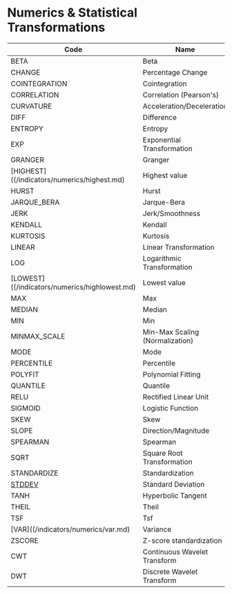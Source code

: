 # Numerics & Statistical Transformations

| Code | Name |
| --------------- | --------------------------------- |
| BETA | Beta |
| CHANGE | Percentage Change |
| COINTEGRATION | Cointegration |
| CORRELATION | Correlation (Pearson's) |
| CURVATURE | Acceleration/Deceleration |
| DIFF | Difference |
| ENTROPY | Entropy |
| EXP | Exponential Transformation |
| GRANGER | Granger |
| [HIGHEST]((/indicators/numerics/highest.md) | Highest value |
| HURST | Hurst |
| JARQUE_BERA | Jarque-Bera |
| JERK | Jerk/Smoothness |
| KENDALL | Kendall |
| KURTOSIS | Kurtosis |
| LINEAR | Linear Transformation |
| LOG | Logarithmic Transformation |
| [LOWEST]((/indicators/numerics/highlowest.md) | Lowest value |
| MAX | Max |
| MEDIAN | Median |
| MIN | Min |
| MINMAX_SCALE | Min-Max Scaling (Normalization) |
| MODE | Mode |
| PERCENTILE | Percentile |
| POLYFIT | Polynomial Fitting |
| QUANTILE | Quantile |
| RELU | Rectified Linear Unit |
| SIGMOID | Logistic Function |
| SKEW | Skew |
| SLOPE | Direction/Magnitude |
| SPEARMAN | Spearman |
| SQRT | Square Root Transformation |
| STANDARDIZE | Standardization |
| [STDDEV]((/indicators/numerics/stddev.md) ) | Standard Deviation |
| TANH | Hyperbolic Tangent |
| THEIL | Theil |
| TSF | Tsf |
| [VAR]((/indicators/numerics/var.md) | Variance |
| ZSCORE | Z-score standardization |
| CWT | Continuous Wavelet Transform |
| DWT | Discrete Wavelet Transform |
